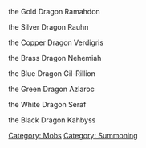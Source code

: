 the Gold Dragon Ramahdon

the Silver Dragon Rauhn

the Copper Dragon Verdigris

the Brass Dragon Nehemiah

the Blue Dragon Gil-Rillion

the Green Dragon Azlaroc

the White Dragon Seraf

the Black Dragon Kahbyss

[Category: Mobs](Category:_Mobs "wikilink") [Category:
Summoning](Category:_Summoning "wikilink")
